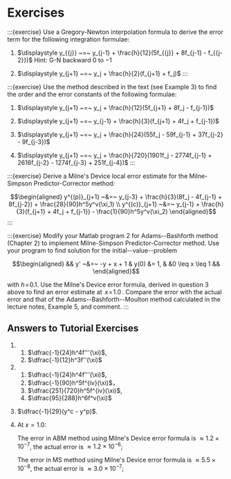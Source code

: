 # Exercises

:::{exercise}
Use a Gregory-Newton interpolation formula to derive the error term
for the following integration formulae:

1.  $\displaystyle y_{{j}} ~=~ y_{j-1} + \frac{h}{12}(5f_{{j}} + 8f_{j-1} - f_{{j-2}})$
    Hint: G-N backward $0$ to $-1$

2.  $\displaystyle y_{j+1} ~=~ y_j + \frac{h}{2}(f_{j+1} + f_j)$
:::

:::{exercise}
Use the method described in the text (see Example 3) to find the
order and the error constants of the following formulae:

1.  $\displaystyle y_{j+1} ~=~ y_j
            + \frac{h}{12}(5f_{j+1} + 8f_j - f_{j-1})$

2.  $\displaystyle y_{j+1} ~=~ y_{j-1}
            + \frac{h}{3}(f_{j+1} + 4f_j + f_{j-1})$

3.  $\displaystyle y_{j+1} ~=~ y_j + \frac{h}{24}(55f_j - 59f_{j-1}
            + 37f_{j-2} - 9f_{j-3})$

4.  $\displaystyle y_{j+1} ~=~ y_j + \frac{h}{720}(1901f_j - 2774f_{j-1}
            + 2616f_{j-2} - 1274f_{j-3} + 251f_{j-4})$
:::

:::{exercise}
Derive a Milne's Device local error estimate for the Milne-Simpson
Predictor-Corrector method: 

$$\begin{aligned}
        y^{(p)}_{j+1} ~&=~ y_{j-3} + \frac{h}{3}(8f_j - 4f_{j-1} + 8f_{j-2})
        + \frac{28}{90}h^5y^v(\xi_1)
        \\
        y^{(c)}_{j+1} ~&=~ y_{j-1} + \frac{h}{3}(f_{j+1} + 4f_j + f_{j-1})
        - \frac{1}{90}h^5y^v(\xi_2)   
\end{aligned}$$
:::

:::{exercise}
Modify your Matlab program 2 for Adams--Bashforth method (Chapter 2)
to implement Milne-Simpson Predictor-Corrector method. Use your
program to find solution for the initial--value--problem

$$\begin{aligned}
        && y' ~&=~ -y + x + 1
            & y(0) &= 1,
            & &0 \leq x \leq 1 &&   
\end{aligned}$$ 

with $h \!=\! 0.1$. Use the Milne's Device error
formula, derived in question 3 above to find an error estimate at
$\,x \!=\! 1.0\,$. Compare the error with the actual error and that
of the Adams--Bashforth--Moulton method calculated in the lecture
notes, Example 5, and comment.
:::    

## Answers to Tutorial Exercises

1.  
    1. $\dfrac{-1}{24}h^4f'''(\xi)$,
    1. $\dfrac{-1}{12}h^3f''(\xi)$

2.  
    1. $\dfrac{-1}{24}h^4f'''(\xi)$,
    1. $\dfrac{-1}{90}h^5f^{iv}(\xi)$，
    1. $\dfrac{251}{720}h^5f^{iv}(\xi)$,
    1. $\dfrac{95}{288}h^6f^v(\xi)$

3.  $\dfrac{-1}{29}(y^c - y^p)$.

4.  At $x = 1.0$:

    The error in ABM method using Milne's Device error formula is
    $\approx 1.2\times10^{-7}$, the actual error is
    $\approx 1.2\times10^{-6}$;

    The error in MS method using Milne's Device error formula is
    $\approx 5.5\times10^{-8}$, the actual error is
    $\approx 3.0\times10^{-7}$;
